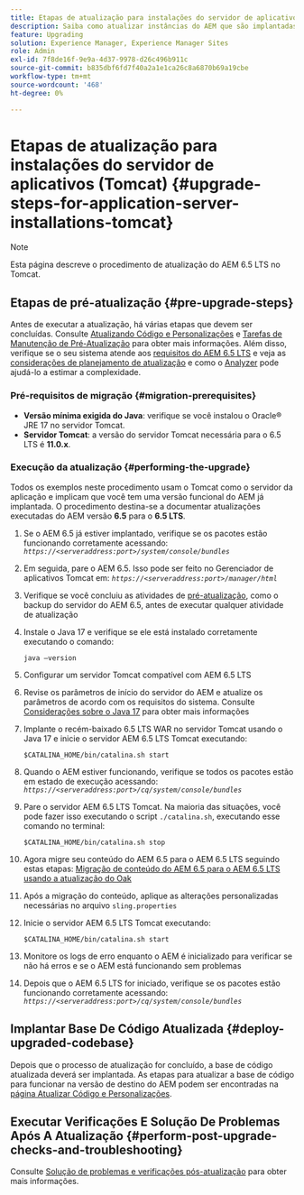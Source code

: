 ```yaml
---
title: Etapas de atualização para instalações do servidor de aplicativos (Tomcat)
description: Saiba como atualizar instâncias do AEM que são implantadas via Tomcat.
feature: Upgrading
solution: Experience Manager, Experience Manager Sites
role: Admin
exl-id: 7f8de16f-9e9a-4d37-9978-d26c496b911c
source-git-commit: b835dbf6fd7f40a2a1e1ca26c8a6870b69a19cbe
workflow-type: tm+mt
source-wordcount: '468'
ht-degree: 0%

---
```


# Etapas de atualização para instalações do servidor de aplicativos (Tomcat) {#upgrade-steps-for-application-server-installations-tomcat}

>[!NOTE]
>
>Esta página descreve o procedimento de atualização do AEM 6.5 LTS no Tomcat.

## Etapas de pré-atualização {#pre-upgrade-steps}

Antes de executar a atualização, há várias etapas que devem ser concluídas. Consulte [Atualizando Código e Personalizações](/help/sites-deploying/upgrading-code-and-customizations.md) e [Tarefas de Manutenção de Pré-Atualização](/help/sites-deploying/pre-upgrade-maintenance-tasks.md) para obter mais informações. Além disso, verifique se o seu sistema atende aos [requisitos do AEM 6.5 LTS](/help/sites-deploying/technical-requirements.md) e veja as [considerações de planejamento de atualização](/help/sites-deploying/upgrade-planning.md) e como o [Analyzer](/help/sites-deploying/aem-analyzer.md) pode ajudá-lo a estimar a complexidade.


### Pré-requisitos de migração {#migration-prerequisites}

* **Versão mínima exigida do Java**: verifique se você instalou o Oracle® JRE 17 no servidor Tomcat.
* **Servidor Tomcat**: a versão do servidor Tomcat necessária para o 6.5 LTS é **11.0.x**.

### Execução da atualização {#performing-the-upgrade}

Todos os exemplos neste procedimento usam o Tomcat como o servidor da aplicação e implicam que você tem uma versão funcional do AEM já implantada. O procedimento destina-se a documentar atualizações executadas do AEM versão **6.5** para o **6.5 LTS**.

1. Se o AEM 6.5 já estiver implantado, verifique se os pacotes estão funcionando corretamente acessando: *`https://<serveraddress:port>/system/console/bundles`*
1. Em seguida, pare o AEM 6.5. Isso pode ser feito no Gerenciador de aplicativos Tomcat em: *`https://<serveraddress:port>/manager/html`*
1. Verifique se você concluiu as atividades de [pré-atualização](#pre-upgrade-steps), como o backup do servidor do AEM 6.5, antes de executar qualquer atividade de atualização
1. Instale o Java 17 e verifique se ele está instalado corretamente executando o comando:

   ```
   java –version
   ```

1. Configurar um servidor Tomcat compatível com AEM 6.5 LTS
1. Revise os parâmetros de início do servidor do AEM e atualize os parâmetros de acordo com os requisitos do sistema. Consulte [Considerações sobre o Java 17](/help/sites-deploying/custom-standalone-install.md#java-considerations) para obter mais informações
1. Implante o recém-baixado 6.5 LTS WAR no servidor Tomcat usando o Java 17 e inicie o servidor AEM 6.5 LTS Tomcat executando:

   ```
   $CATALINA_HOME/bin/catalina.sh start
   ```

1. Quando o AEM estiver funcionando, verifique se todos os pacotes estão em estado de execução acessando: *`https://<serveraddress:port>/cq/system/console/bundles`*
1. Pare o servidor AEM 6.5 LTS Tomcat. Na maioria das situações, você pode fazer isso executando o script `./catalina.sh`, executando esse comando no terminal:

   ```
   $CATALINA_HOME/bin/catalina.sh stop
   ```

1. Agora migre seu conteúdo do AEM 6.5 para o AEM 6.5 LTS seguindo estas etapas: [Migração de conteúdo do AEM 6.5 para o AEM 6.5 LTS usando a atualização do Oak](/help/sites-deploying/aem-65-to-aem-65lts-content-migration-using-oak-upgrade.md)
1. Após a migração do conteúdo, aplique as alterações personalizadas necessárias no arquivo `sling.properties`
1. Inicie o servidor AEM 6.5 LTS Tomcat executando:

   ```
   $CATALINA_HOME/bin/catalina.sh start
   ```

1. Monitore os logs de erro enquanto o AEM é inicializado para verificar se não há erros e se o AEM está funcionando sem problemas
1. Depois que o AEM 6.5 LTS for iniciado, verifique se os pacotes estão funcionando corretamente acessando: *`https://<serveraddress:port>/cq/system/console/bundles`*

## Implantar Base De Código Atualizada {#deploy-upgraded-codebase}

Depois que o processo de atualização for concluído, a base de código atualizada deverá ser implantada. As etapas para atualizar a base de código para funcionar na versão de destino do AEM podem ser encontradas na [página Atualizar Código e Personalizações](/help/sites-deploying/upgrading-code-and-customizations.md).

## Executar Verificações E Solução De Problemas Após A Atualização {#perform-post-upgrade-checks-and-troubleshooting}

Consulte [Solução de problemas e verificações pós-atualização](/help/sites-deploying/post-upgrade-checks-and-troubleshooting.md) para obter mais informações.

